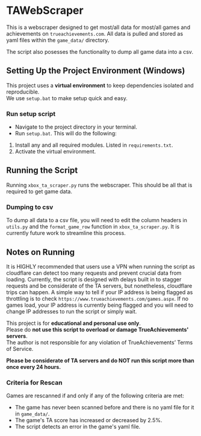 # TAWebScraper
This is a webscraper designed to get most/all data for most/all games and achievements on `trueachievements.com`. All data is pulled and stored as yaml files within the `game_data/` directory.

The script also posesses the functionality to dump all game data into a csv.

## Setting Up the Project Environment (Windows)
This project uses a **virtual environment** to keep dependencies isolated and reproducible.  
We use `setup.bat` to make setup quick and easy.  

### Run setup script
- Navigate to the project directory in your terminal. 
- Run `setup.bat`. This will do the following:
1. Install any and all required modules. Listed in `requirements.txt`.
2. Activate the virtual environment. 


## Running the Script
Running `xbox_ta_scraper.py` runs the webscraper. This should be all that is required to get game data.

### Dumping to csv
To dump all data to a csv file, you will need to edit the column headers in `utils.py` and the `format_game_row` function in `xbox_ta_scraper.py`.
It is currently future work to streamline this process.

## Notes on Running
It is HIGHLY recommended that users use a VPN when running the script as cloudflare can detect too many requests and prevent crucial data from loading. 
Currently, the script is designed with delays built in to stagger requests and be considerate of the TA servers, but nonetheless, cloudflare trips can happen.
A simple way to tell if your IP address is being flagged as throttling is to check `https://www.trueachievements.com/games.aspx`. If no games load, your IP address 
is currently being flagged and you will need to change IP addresses to run the script or simply wait.

This project is for **educational and personal use only**.  
Please do **not use this script to overload or damage TrueAchievements' servers**.  
The author is not responsible for any violation of TrueAchievements’ Terms of Service.

**Please be considerate of TA servers and do NOT run this script more than once every 24 hours.**

### Criteria for Rescan
Games are rescanned if and only if any of the following criteria are met:
* The game has never been scanned before and there is no yaml file for it in `game_data/`.
* The game's TA score has increased or decreased by 2.5%.
* The script detects an error in the game's yaml file.